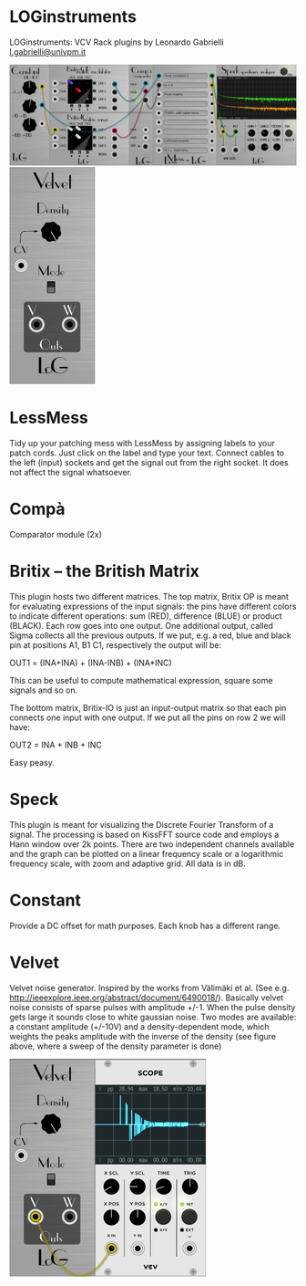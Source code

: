 # LOGinstruments
LOGinstruments: VCV Rack plugins by Leonardo Gabrielli <l.gabrielli@univpm.it>

![family portrait](/res/family-portrait.png?raw=true "LOGinstruments modules")
![Velvet](/res/Velvet.png?raw=true "LOGinstruments Velvet")

# LessMess
Tidy up your patching mess with LessMess by assigning labels to your patch cords. Just click on the label and type your text. Connect cables to the left (input) sockets and get the signal out from the right socket. It does not affect the signal whatsoever.

# Compà
Comparator module (2x)

# Britix – the British Matrix
This plugin hosts two different matrices. The top matrix, Britix OP is meant for evaluating expressions of the input signals: the pins have different colors to indicate different operations: sum (RED), difference (BLUE) or product (BLACK). Each row goes into one output. One additional output, called Sigma collects all the previous outputs. If we put, e.g. a red, blue and black pin at positions A1, B1 C1, respectively the output will be:

OUT1 = (INA+INA) + (INA-INB) + (INA*INC)

This can be useful to compute mathematical expression, square some signals and so on.

The bottom matrix, Britix-IO is just an input-output matrix so that each pin connects one input with one output. If we put all the pins on row 2 we will have:

OUT2 = INA + INB + INC

Easy peasy.

# Speck
This plugin is meant for visualizing the Discrete Fourier Transform of a signal. The processing is based on KissFFT source code and employs a Hann window over 2k points. There are two independent channels available and the graph can be plotted on a linear frequency scale or a logarithmic frequency scale, with zoom and adaptive grid. All data is in dB.

# Constant
Provide a DC offset for math purposes. Each knob has a different range.

# Velvet
Velvet noise generator. Inspired by the works from Välimäki et al. (See e.g. http://ieeexplore.ieee.org/abstract/document/6490018/).
Basically velvet noise consists of sparse pulses with amplitude +/-1. When the pulse density gets large it sounds close to white gaussian noise.
Two modes are available: a constant amplitude (+/-10V) and a density-dependent mode, which weights the peaks amplitude with the inverse of the density (see figure above, where a sweep of the density parameter is done)

![Velvet Modes](/res/Velvet_w_scope.png?raw=true "LOGinstruments Velvet")
